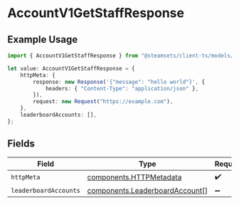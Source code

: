 # AccountV1GetStaffResponse

## Example Usage

```typescript
import { AccountV1GetStaffResponse } from "@steamsets/client-ts/models/operations";

let value: AccountV1GetStaffResponse = {
    httpMeta: {
        response: new Response('{"message": "hello world"}', {
            headers: { "Content-Type": "application/json" },
        }),
        request: new Request("https://example.com"),
    },
    leaderboardAccounts: [],
};
```

## Fields

| Field                                                                            | Type                                                                             | Required                                                                         | Description                                                                      |
| -------------------------------------------------------------------------------- | -------------------------------------------------------------------------------- | -------------------------------------------------------------------------------- | -------------------------------------------------------------------------------- |
| `httpMeta`                                                                       | [components.HTTPMetadata](../../models/components/httpmetadata.md)               | :heavy_check_mark:                                                               | N/A                                                                              |
| `leaderboardAccounts`                                                            | [components.LeaderboardAccount](../../models/components/leaderboardaccount.md)[] | :heavy_minus_sign:                                                               | OK                                                                               |